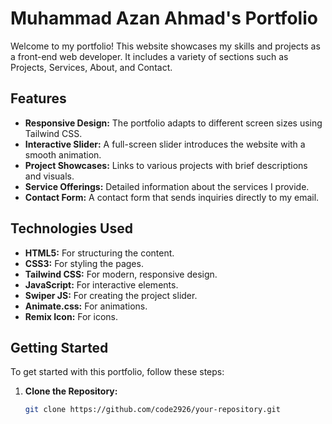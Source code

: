 # Muhammad Azan Ahmad's Portfolio

Welcome to my portfolio! This website showcases my skills and projects as a front-end web developer. It includes a variety of sections such as Projects, Services, About, and Contact.

## **Features**

- **Responsive Design:** The portfolio adapts to different screen sizes using Tailwind CSS.
- **Interactive Slider:** A full-screen slider introduces the website with a smooth animation.
- **Project Showcases:** Links to various projects with brief descriptions and visuals.
- **Service Offerings:** Detailed information about the services I provide.
- **Contact Form:** A contact form that sends inquiries directly to my email.

## **Technologies Used**

- **HTML5:** For structuring the content.
- **CSS3:** For styling the pages.
- **Tailwind CSS:** For modern, responsive design.
- **JavaScript:** For interactive elements.
- **Swiper JS:** For creating the project slider.
- **Animate.css:** For animations.
- **Remix Icon:** For icons.

## **Getting Started**

To get started with this portfolio, follow these steps:

1. **Clone the Repository:**
   ```bash
   git clone https://github.com/code2926/your-repository.git
